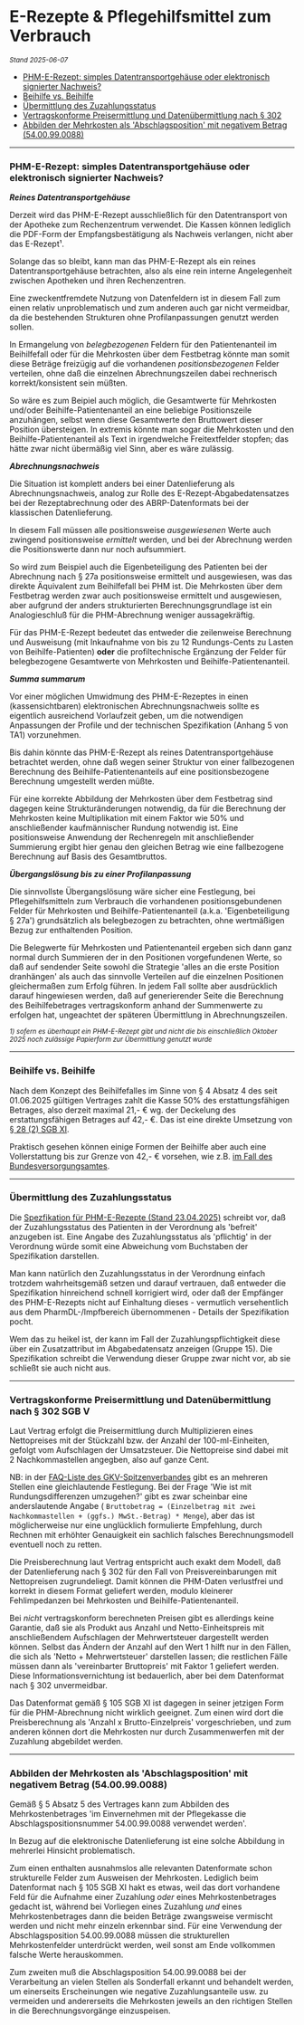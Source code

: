 # E-Rezepte & Pflegehilfsmittel zum Verbrauch
<sup>*Stand 2025-06-07*</sup>

* [PHM-E-Rezept: simples Datentransportgehäuse oder elektronisch signierter Nachweis?](#phm-e-rezept-simples-datentransportgehäuse-oder-elektronisch-signierter-nachweis)
* [Beihilfe vs. Beihilfe](#beihilfe-vs-beihilfe)
* [Übermittlung des Zuzahlungsstatus](#übermittlung-des-zuzahlungsstatus)
* [Vertragskonforme Preisermittlung und Datenübermittlung nach § 302](#vertragskonforme-preisermittlung-und-datenübermittlung-nach--302-sgb-v)
* [Abbilden der Mehrkosten als 'Abschlagsposition' mit negativem Betrag (54.00.99.0088)](#abbilden-der-mehrkosten-als-abschlagsposition-mit-negativem-betrag-5400990088)
---

### PHM-E-Rezept: simples Datentransportgehäuse oder elektronisch signierter Nachweis?

***Reines Datentransportgehäuse***


Derzeit wird das PHM-E-Rezept ausschließlich für den Datentransport von der Apotheke zum Rechenzentrum verwendet. Die Kassen können lediglich die PDF-Form der Empfangsbestätigung als Nachweis verlangen, nicht aber das E-Rezept¹. 

Solange das so bleibt, kann man das PHM-E-Rezept als ein reines Datentransportgehäuse betrachten, also als eine rein interne Angelegenheit zwischen Apotheken und ihren Rechenzentren. 

Eine zweckentfremdete Nutzung von Datenfeldern ist in diesem Fall zum einen relativ unproblematisch und zum anderen auch gar nicht vermeidbar, da die bestehenden Strukturen ohne Profilanpassungen genutzt werden sollen.

In Ermangelung von *belegbezogenen* Feldern für den Patientenanteil im Beihilfefall oder für die Mehrkosten über dem Festbetrag könnte man somit diese Beträge freizügig auf die vorhandenen *positionsbezogenen* Felder verteilen, ohne daß die einzelnen Abrechnungszeilen dabei rechnerisch korrekt/konsistent sein müßten. 

So wäre es zum Beipiel auch möglich, die Gesamtwerte für Mehrkosten und/oder Beihilfe-Patientenanteil an eine beliebige Positionszeile anzuhängen, selbst wenn diese Gesamtwerte den Bruttowert dieser Position übersteigen. In extremis könnte man sogar die Mehrkosten und den Beihilfe-Patientenanteil als Text in irgendwelche Freitextfelder stopfen; das hätte zwar nicht übermäßig viel Sinn, aber es wäre zulässig.

***Abrechnungsnachweis***

Die Situation ist komplett anders bei einer Datenlieferung als Abrechnungsnachweis, analog zur Rolle des E-Rezept-Abgabedatensatzes bei der Rezeptabrechnung oder des ABRP-Datenformats bei der klassischen Datenlieferung.

In diesem Fall müssen alle positionsweise *ausgewiesenen* Werte auch zwingend positionsweise *ermittelt* werden, und bei der Abrechnung werden die Positionswerte dann nur noch aufsummiert.

So wird zum Beispiel auch die Eigenbeteiligung des Patienten bei der Abrechnung nach § 27a positionsweise ermittelt und ausgewiesen, was das direkte Äquivalent zum Beihilfefall bei PHM ist. Die Mehrkosten über dem Festbetrag werden zwar auch positionsweise ermittelt und ausgewiesen, aber aufgrund der anders strukturierten Berechnungsgrundlage ist ein Analogieschluß für die PHM-Abrechnung weniger aussagekräftig.

Für das PHM-E-Rezept bedeutet das entweder die zeilenweise Berechnung und Ausweisung (mit Inkaufnahme von bis zu 12 Rundungs-Cents zu Lasten von Beihilfe-Patienten) **oder** die profiltechnische Ergänzung der Felder für belegbezogene Gesamtwerte von Mehrkosten und Beihilfe-Patientenanteil.

***Summa summarum***

Vor einer möglichen Umwidmung des PHM-E-Rezeptes in einen (kassensichtbaren) elektronischen Abrechnungsnachweis sollte es eigentlich ausreichend Vorlaufzeit geben, um die notwendigen Anpassungen der Profile und der technischen Spezifikation (Anhang 5 von TA1) vorzunehmen. 

Bis dahin könnte das PHM-E-Rezept als reines Datentransportgehäuse betrachtet werden, ohne daß wegen seiner Struktur von einer fallbezogenen Berechnung des Beihilfe-Patientenanteils auf eine positionsbezogene Berechnung umgestellt werden müßte.

Für eine korrekte Abbildung der Mehrkosten über dem Festbetrag sind dagegen keine Strukturänderungen notwendig, da für die Berechnung der Mehrkosten keine Multiplikation mit einem Faktor wie 50% und anschließender kaufmännischer Rundung notwendig ist. Eine positionsweise Anwendung der Rechenregeln mit anschließender Summierung ergibt hier genau den gleichen Betrag wie eine fallbezogene Berechnung auf Basis des Gesamtbruttos.

***Übergangslösung bis zu einer Profilanpassung***

Die sinnvollste Übergangslösung wäre sicher eine Festlegung, bei Pflegehilfsmitteln zum Verbrauch die vorhandenen positionsgebundenen Felder für Mehrkosten und Beihilfe-Patientenanteil (a.k.a. 'Eigenbeteiligung § 27a') grundsätzlich als belegbezogen zu betrachten, ohne wertmäßigen Bezug zur enthaltenden Position. 

Die Belegwerte für Mehrkosten und Patientenanteil ergeben sich dann ganz normal durch Summieren der in den Positionen vorgefundenen Werte, so daß auf sendender Seite sowohl die Strategie 'alles an die erste Position dranhängen' als auch das sinnvolle Verteilen auf die einzelnen Positionen gleichermaßen zum Erfolg führen. In jedem Fall sollte aber ausdrücklich darauf hingewiesen werden, daß auf generierender Seite die Berechnung des Beihilfebetrages vertragskonform anhand der Summenwerte zu erfolgen hat, ungeachtet der späteren Übermittlung in Abrechnungszeilen.

<sup>*1) sofern es überhaupt ein PHM-E-Rezept gibt und nicht die bis einschließlich Oktober 2025 noch zulässige Papierform zur Übermittlung genutzt wurde*</sup>

---

### Beihilfe vs. Beihilfe

Nach dem Konzept des Beihilfefalles im Sinne von § 4 Absatz 4 des seit 01.06.2025 gültigen Vertrages zahlt die Kasse 50% des erstattungsfähigen Betrages, also derzeit maximal 21,- € wg. der Deckelung des erstattungsfähigen Betrages auf 42,- €. Das ist eine direkte Umsetzung von [§ 28 (2) SGB XI][SGB11_28_2].

Praktisch gesehen können einige Formen der Beihilfe aber auch eine Vollerstattung bis zur Grenze von 42,- € vorsehen, wie z.B. [im Fall des Bundesversorgungsamtes][BVA].

[SGB11_28_2]: https://www.gesetze-im-internet.de/sgb_11/__28.html

[BVA]: https://www.bva.bund.de/DE/Services/Bundesbedienstete/Gesundheit-Vorsorge/Beihilfe/4_Beihilfeanspruch/41_Beihilfeberechtigte/5_Pflegebeduerftige/56_Leistungen_Pflegebeduerftige/566_Pflegehilfsmittel/566_pflegehilfsmittel.html

---

### Übermittlung des Zuzahlungsstatus

Die [Spezfikation für PHM-E-Rezepte (Stand 23.04.2025)][EPHM] schreibt vor, daß der Zuzahlungsstatus des Patienten in der Verordnung als 'befreit' anzugeben ist. Eine Angabe des Zuzahlungsstatus als 'pflichtig' in der Verordnung würde somit eine Abweichung vom Buchstaben der Spezifikation darstellen.

Man kann natürlich den Zuzahlungsstatus in der Verordnung einfach trotzdem wahrheitsgemäß setzen und darauf vertrauen, daß entweder die Spezifikation hinreichend schnell korrigiert wird, oder daß der Empfänger des PHM-E-Rezepts nicht auf Einhaltung dieses - vermutlich versehentlich aus dem PharmDL-/Impfbereich übernommenen - Details der Spezifikation pocht.

Wem das zu heikel ist, der kann im Fall der Zuzahlungspflichtigkeit diese über ein Zusatzattribut im Abgabedatensatz anzeigen (Gruppe 15). Die Spezifikation schreibt die Verwendung dieser Gruppe zwar nicht vor, ab sie schließt sie auch nicht aus.

[EPHM]: https://www.abda.de/fileadmin/user_upload/assets/Formulare/250423_Schiedsspruch_PflegeHiMi_elektr_Datenlieferung_TA.pdf

---

### Vertragskonforme Preisermittlung und Datenübermittlung nach § 302 SGB V

Laut Vertrag erfolgt die Preisermittlung durch Multiplizieren eines Nettopreises mit der Stückzahl bzw. der Anzahl der 100-ml-Einheiten, gefolgt vom Aufschlagen der Umsatzsteuer. Die Nettopreise sind dabei mit 2 Nachkommastellen angegben, also auf ganze Cent.

NB: in der [FAQ-Liste des GKV-Spitzenverbandes][FAQ] gibt es an mehreren Stellen eine gleichlautende Festlegung. Bei der Frage 'Wie ist mit Rundungsdifferenzen umzugehen?' gibt es zwar scheinbar eine anderslautende Angabe (
`Bruttobetrag = (Einzelbetrag mit zwei Nachkommastellen + (ggfs.) MwSt.-Betrag) * Menge`), aber das ist möglicherweise nur eine unglücklich formulierte Empfehlung, durch Rechnen mit erhöhter Genauigkeit ein sachlich falsches Berechnungsmodell eventuell noch zu retten.

Die Preisberechnung laut Vertrag entspricht auch exakt dem Modell, daß der Datenlieferung nach § 302 für den Fall von Preisvereinbarungen mit Nettopreisen zugrundeliegt. Damit können die PHM-Daten verlustfrei und korrekt in diesem Format geliefert werden, modulo kleinerer Fehlimpedanzen bei Mehrkosten und Beihilfe-Patientenanteil. 

Bei *nicht* vertragskonform berechneten Preisen gibt es allerdings keine Garantie, daß sie als Produkt aus Anzahl und Netto-Einheitspreis mit anschließendem Aufschlagen der Mehrwertsteuer dargestellt werden können. Selbst das Ändern der Anzahl auf den Wert 1 hilft nur in den Fällen, die sich als 'Netto + Mehrwertsteuer' darstellen lassen; die restlichen Fälle müssen dann als 'vereinbarter Bruttopreis' mit Faktor 1 geliefert werden. Diese Informationsvernichtung ist bedauerlich, aber bei dem Datenformat nach § 302 unvermeidbar.

Das Datenformat gemäß § 105 SGB XI ist dagegen in seiner jetzigen Form für die PHM-Abrechnung nicht wirklich geeignet. Zum einen wird dort die Preisberechnung als 'Anzahl x Brutto-Einzelpreis' vorgeschrieben, und zum anderen können dort die Mehrkosten nur durch Zusammenwerfen mit der Zuzahlung abgebildet werden. 

[FAQ]: https://www.gkv-spitzenverband.de/media/dokumente/pflegeversicherung/phm_vertraege/2024_12_16_PHM_FAQ_Vertraege.pdf

---

### Abbilden der Mehrkosten als 'Abschlagsposition' mit negativem Betrag (54.00.99.0088)

Gemäß § 5 Absatz 5 des Vertrages kann zum Abbilden des Mehrkostenbetrages 'im Einvernehmen mit der Pflegekasse die Abschlagspositionsnummer 54.00.99.0088 verwendet werden'.

In Bezug auf die elektronische Datenlieferung ist eine solche Abbildung in mehrerlei Hinsicht problematisch. 

Zum einen enthalten ausnahmslos alle relevanten Datenformate schon strukturelle Felder zum Ausweisen der Mehrkosten. Lediglich beim Datenformat nach § 105 SGB XI hakt es etwas, weil das dort vorhandene Feld für die Aufnahme einer Zuzahlung *oder* eines Mehrkostenbetrages gedacht ist, während bei Vorliegen eines Zuzahlung *und* eines Mehrkostenbetrages dann die beiden Beträge zwangsweise vermischt werden und nicht mehr einzeln erkennbar sind. Für eine Verwendung der Abschlagsposition 54.00.99.0088 müssen die strukturellen Mehrkostenfelder unterdrückt werden, weil sonst am Ende vollkommen falsche Werte herauskommen.

Zum zweiten muß die Abschlagsposition 54.00.99.0088 bei der Verarbeitung an vielen Stellen als Sonderfall erkannt und behandelt werden, um einerseits Erscheinungen wie negative Zuzahlungsanteile usw. zu vermeiden und andererseits die Mehrkosten jeweils an den richtigen Stellen in die Berechnungsvorgänge einzuspeisen.
